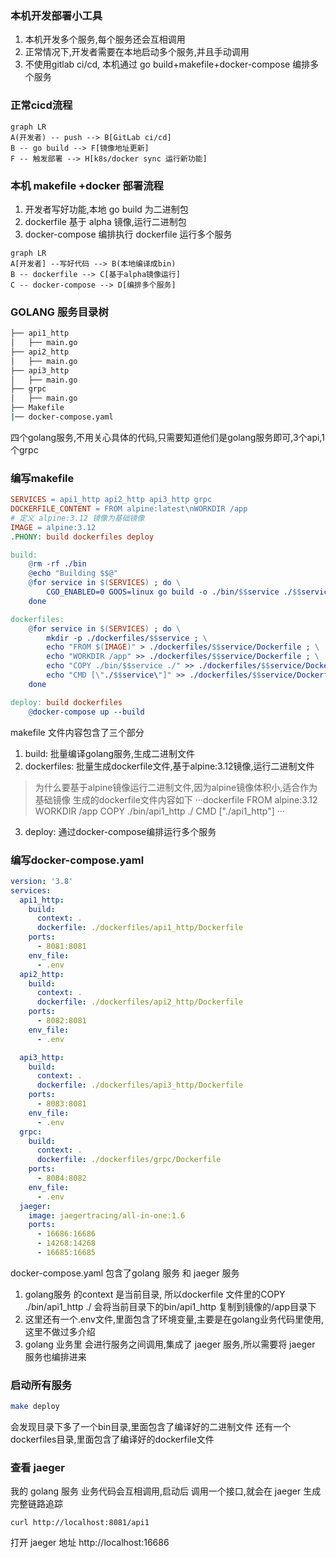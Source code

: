 ### 本机开发部署小工具
1. 本机开发多个服务,每个服务还会互相调用
2. 正常情况下,开发者需要在本地启动多个服务,并且手动调用
3. 不使用gitlab ci/cd, 本机通过 go build+makefile+docker-compose 编排多个服务
### 正常cicd流程
```mermaid
graph LR
A(开发者) -- push --> B[GitLab ci/cd]
B -- go build --> F[镜像地址更新]
F -- 触发部署 --> H[k8s/docker sync 运行新功能]
```
### 本机 makefile +docker 部署流程
1. 开发者写好功能,本地 go build 为二进制包
2. dockerfile 基于 alpha 镜像,运行二进制包
3. docker-compose 编排执行 dockerfile 运行多个服务
```mermaid
graph LR
A[开发者] --写好代码 --> B(本地编译成bin)
B -- dockerfile --> C[基于alpha镜像运行]
C -- docker-compose --> D[编排多个服务]
```
### GOLANG 服务目录树
<!-- apil_http
api2_http 
api3_http
grpc -->
<!-- 画个目录树 -->
```bash
├── api1_http
│   ├── main.go
├── api2_http
│   ├── main.go
├── api3_http
│   ├── main.go
├── grpc
│   ├── main.go
├── Makefile
|── docker-compose.yaml
``` 
四个golang服务,不用关心具体的代码,只需要知道他们是golang服务即可,3个api,1个grpc
### 编写makefile
```makefile
SERVICES = api1_http api2_http api3_http grpc
DOCKERFILE_CONTENT = FROM alpine:latest\nWORKDIR /app
# 定义 alpine:3.12 镜像为基础镜像
IMAGE = alpine:3.12
.PHONY: build dockerfiles deploy

build:
	@rm -rf ./bin
	@echo "Building $$@"
	@for service in $(SERVICES) ; do \
		CGO_ENABLED=0 GOOS=linux go build -o ./bin/$$service ./$$service ; \
	done

dockerfiles:
	@for service in $(SERVICES) ; do \
		mkdir -p ./dockerfiles/$$service ; \
		echo "FROM $(IMAGE)" > ./dockerfiles/$$service/Dockerfile ; \
		echo "WORKDIR /app" >> ./dockerfiles/$$service/Dockerfile ; \
		echo "COPY ./bin/$$service ./" >> ./dockerfiles/$$service/Dockerfile ; \
		echo "CMD [\"./$$service\"]" >> ./dockerfiles/$$service/Dockerfile ; \
	done

deploy: build dockerfiles
	@docker-compose up --build
```
makefile 文件内容包含了三个部分
1. build: 批量编译golang服务,生成二进制文件
2. dockerfiles: 批量生成dockerfile文件,基于alpine:3.12镜像,运行二进制文件
> 为什么要基于alpine镜像运行二进制文件,因为alpine镜像体积小,适合作为基础镜像
> 生成的dockerfile文件内容如下
···dockerfile
FROM alpine:3.12
WORKDIR /app
COPY ./bin/api1_http ./
CMD ["./api1_http"]
···
3. deploy: 通过docker-compose编排运行多个服务

### 编写docker-compose.yaml
```yaml
version: '3.8'
services:
  api1_http:
    build: 
      context: .
      dockerfile: ./dockerfiles/api1_http/Dockerfile
    ports:
      - 8081:8081
    env_file:
      - .env
  api2_http:
    build:
      context: .
      dockerfile: ./dockerfiles/api2_http/Dockerfile
    ports:
      - 8082:8081
    env_file:
      - .env

  api3_http:
    build:
      context: .
      dockerfile: ./dockerfiles/api3_http/Dockerfile
    ports:
      - 8083:8081
    env_file:
      - .env
  grpc:
    build:
      context: .
      dockerfile: ./dockerfiles/grpc/Dockerfile
    ports:
      - 8084:8082
    env_file:
      - .env
  jaeger:
    image: jaegertracing/all-in-one:1.6
    ports:
      - 16686:16686
      - 14268:14268
      - 16685:16685
```
docker-compose.yaml 包含了golang 服务 和 jaeger 服务
1. golang服务 的context 是当前目录, 所以dockerfile 文件里的COPY ./bin/api1_http ./ 会将当前目录下的bin/api1_http 复制到镜像的/app目录下
2. 这里还有一个.env文件,里面包含了环境变量,主要是在golang业务代码里使用,这里不做过多介绍
3. golang 业务里 会进行服务之间调用,集成了 jaeger 服务,所以需要将 jaeger 服务也编排进来
### 启动所有服务
```bash
make deploy
```
 会发现目录下多了一个bin目录,里面包含了编译好的二进制文件
 还有一个dockerfiles目录,里面包含了编译好的dockerfile文件 

### 查看 jaeger
我的 golang 服务 业务代码会互相调用,启动后 调用一个接口,就会在 jaeger 生成完整链路追踪
```
curl http://localhost:8081/api1
```
打开 jaeger 地址 http://localhost:16686
